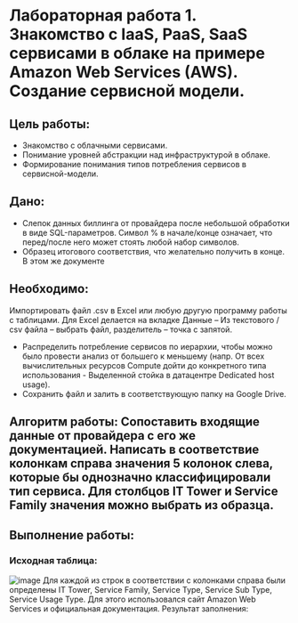# Лабораторная работа 1. Знакомство с IaaS, PaaS, SaaS сервисами в облаке на примере Amazon Web Services (AWS). Создание сервисной модели.
## Цель работы: 
* Знакомство с облачными сервисами. 
* Понимание уровней абстракции над инфраструктурой в облаке. 
* Формирование понимания типов потребления сервисов в сервисной-модели.
## Дано: 
* Слепок данных биллинга от провайдера после небольшой обработки в виде SQL-параметров. Символ % в начале/конце означает, что перед/после него может стоять любой набор символов.
* Образец итогового соответствия, что желательно получить в конце. В этом же документе  
## Необходимо: 
Импортировать файл .csv в Excel или любую другую программу работы с таблицами. Для Excel делается на вкладке Данные – Из текстового / csv файла – выбрать файл, разделитель – точка с запятой.
* Распределить потребление сервисов по иерархии, чтобы можно было провести анализ от большего к меньшему (напр. От всех вычислительных ресурсов Compute дойти до конкретного типа использования - Выделенной стойка в датацентре Dedicated host usage).
* Сохранить файл и залить в соответствующую папку на Google Drive.
## Алгоритм работы: Сопоставить входящие данные от провайдера с его же документацией. Написать в соответствие колонкам справа значения 5 колонок слева, которые бы однозначно классифицировали тип сервиса. Для столбцов IT Tower и Service Family значения можно выбрать из образца.

## Выполнение работы:
### Исходная таблица:
![image](https://github.com/user-attachments/assets/0215b1e0-184c-4860-91a4-128cca44d2d5)
Для каждой из строк в соответствии с колонками справа были определены IT Tower, Service Family, Service Type, Service Sub Type, Service Usage Type.
Для этого использовался сайт Amazon Web Services и официальная документация.
Результат заполнения:
